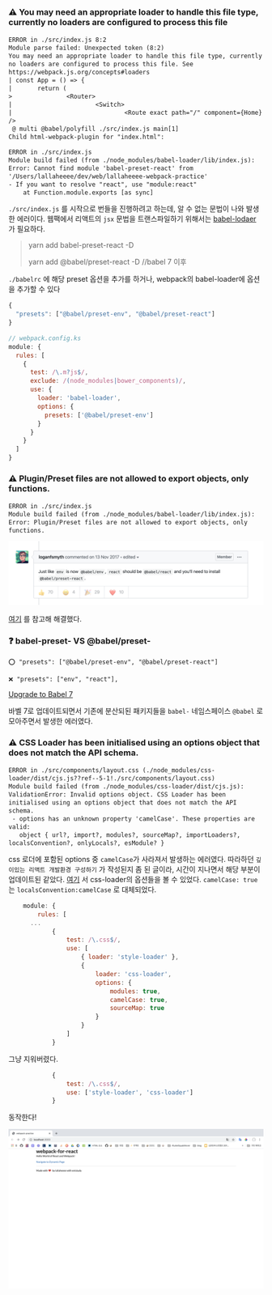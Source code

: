 ### ⚠️ You may need an appropriate loader to handle this file type, currently no loaders are configured to process this file

```
ERROR in ./src/index.js 8:2
Module parse failed: Unexpected token (8:2)
You may need an appropriate loader to handle this file type, currently no loaders are configured to process this file. See https://webpack.js.org/concepts#loaders
| const App = () => {
|       return (
>               <Router>
|                       <Switch>
|                               <Route exact path="/" component={Home} />
 @ multi @babel/polyfill ./src/index.js main[1]
Child html-webpack-plugin for "index.html":

```

```
ERROR in ./src/index.js
Module build failed (from ./node_modules/babel-loader/lib/index.js):
Error: Cannot find module 'babel-preset-react' from '/Users/lallaheeee/dev/web/lallaheeee-webpack-practice'
- If you want to resolve "react", use "module:react"
    at Function.module.exports [as sync] 
```

`./src/index.js` 를 시작으로 번들을 진행하려고 하는데, 알 수 없는 문법이 나와 발생한 에러이다. 웹팩에서 리액트의 `jsx` 문법을 트랜스파일하기 위해서는 [babel-lodaer](https://github.com/babel/babel-loader) 가 필요하다.

> yarn add babel-preset-react -D  
>
> yarn add @babel/preset-react -D //babel 7 이후

`./babelrc` 에 해당 preset 옵션을 추가를 하거나, webpack의 babel-loader에 옵션을 추가할 수 있다 

```js
{
  "presets": ["@babel/preset-env", "@babel/preset-react"]
}

```

```js
// webpack.config.ks
module: {
  rules: [
    {
      test: /\.m?js$/,
      exclude: /(node_modules|bower_components)/,
      use: {
        loader: 'babel-loader',
        options: {
          presets: ['@babel/preset-env']
        }
      }
    }
  ]
}
```



### ⚠️  Plugin/Preset files are not allowed to export objects, only functions.

```
ERROR in ./src/index.js
Module build failed (from ./node_modules/babel-loader/lib/index.js):
Error: Plugin/Preset files are not allowed to export objects, only functions.
```

![issue](./img/screen1.png)

[여기](https://github.com/babel/babel/issues/6808) 를 참고해 해결했다. 

###  ❓ babel-preset- VS @babel/preset-

```
⭕️ "presets": ["@babel/preset-env", "@babel/preset-react"]
```

```
❌ "presets": ["env", "react"],
```

[Upgrade to Babel 7](https://babeljs.io/docs/en/v7-migration)

바벨 7로 업데이트되면서 기존에 분산되된 패키지들을 `babel-` 네임스페이스 `@babel` 로 모아주면서 발생한 에러였다. 





### ⚠️ CSS Loader has been initialised using an options object that does not match the API schema.

```
ERROR in ./src/components/layout.css (./node_modules/css-loader/dist/cjs.js??ref--5-1!./src/components/layout.css)
Module build failed (from ./node_modules/css-loader/dist/cjs.js):
ValidationError: Invalid options object. CSS Loader has been initialised using an options object that does not match the API schema.
 - options has an unknown property 'camelCase'. These properties are valid:
   object { url?, import?, modules?, sourceMap?, importLoaders?, localsConvention?, onlyLocals?, esModule? }
```

css 로더에 포함된 options 중  `camelCase`가 사라져서 발생하는 에러였다. 따라하던 `깊이있는 리액트 개발환경 구성하기` 가 작성된지 좀 된 글이라, 시간이 지나면서 해당 부분이 업데이트된  같았다. [여기](https://webpack.js.org/loaders/css-loader/#root) 서 css-loader의 옵션들을 볼 수 있었다. `camelCase: true` 는 `localsConvention:camelCase` 로 대체되었다. 

```js
	module: {
		rules: [
      ...
			{
				test: /\.css$/,
				use: [
					{ loader: 'style-loader' },
					{
						loader: 'css-loader',
						options: {
							modules: true,
							camelCase: true,
							sourceMap: true
						}
					}
				]
			}
```

그냥 지워버렸다. 

```js
			{
				test: /\.css$/,
				use: ['style-loader', 'css-loader']
			}
```



동작한다! 

![동작](./img/screen2.png)




